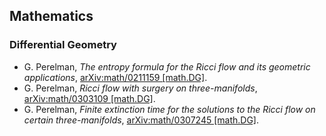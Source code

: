 ## Mathematics

### Differential Geometry
* G. Perelman, *The entropy formula for the Ricci flow and its geometric applications*, [arXiv:math/0211159 [math.DG]](http://arxitics.com/articles/math/0211159).
* G. Perelman, *Ricci flow with surgery on three-manifolds*, [arXiv:math/0303109 [math.DG]](http://arxitics.com/articles/math/0303109).
* G. Perelman, *Finite extinction time for the solutions to the Ricci flow on certain three-manifolds*, [arXiv:math/0307245 [math.DG]](http://arxitics.com/articles/math/0307245).
